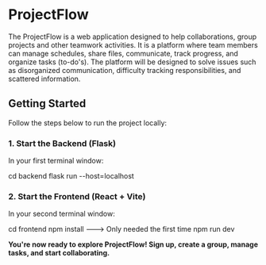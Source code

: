 # ProjectFlow
The ProjectFlow is a web application designed to help collaborations, group projects and other teamwork activities. It is a platform where team members can manage schedules, share files, communicate, track progress, and organize tasks (to-do's). The platform will be designed to solve issues such as disorganized communication, difficulty tracking responsibilities, and scattered information.


## Getting Started

Follow the steps below to run the project locally:

### 1. Start the Backend (Flask)

In your first terminal window:

cd backend
flask run --host=localhost

### 2. Start the Frontend (React + Vite)

In your second terminal window:

cd frontend
npm install ---> Only needed the first time
npm run dev

**You're now ready to explore ProjectFlow! Sign up, create a group, manage tasks, and start collaborating.**


